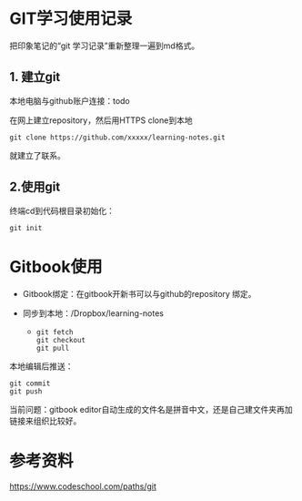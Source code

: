 # GIT学习使用记录

把印象笔记的“git 学习记录”重新整理一遍到md格式。

## 1. 建立git



本地电脑与github账户连接：todo

在网上建立repository，然后用HTTPS clone到本地

```
git clone https://github.com/xxxxx/learning-notes.git
```

就建立了联系。

## 2.使用git

终端cd到代码根目录初始化：

```
git init
```

# Gitbook使用

* Gitbook绑定：在gitbook开新书可以与github的repository 绑定。

* 同步到本地：/Dropbox/learning-notes

  * ```
    git fetch
    git checkout
    git pull
    ```

本地编辑后推送：

```
git commit
git push
```

当前问题：gitbook editor自动生成的文件名是拼音中文，还是自己建文件夹再加链接来组织比较好。

# 参考资料

<https://www.codeschool.com/paths/git>